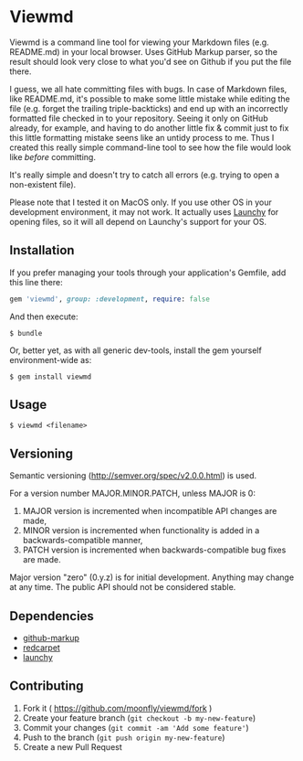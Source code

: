 # Viewmd

Viewmd is a command line tool for viewing your Markdown files (e.g. README.md) in your local browser. Uses GitHub Markup parser, so the result should look very close to what you'd see on Github if you put the file there.

I guess, we all hate committing files with bugs. In case of Markdown files, like README.md, it's possible to make some little mistake while editing the file (e.g. forget the trailing triple-backticks) and end up with an incorrectly formatted file checked in to your repository. Seeing it only on GitHub already, for example, and having to do another little fix & commit just to fix this little formatting mistake seens like an untidy process to me. Thus I created this really simple command-line tool to see how the file would look like *before* committing. 

It's really simple and doesn't try to catch all errors (e.g. trying to open a non-existent file).

Please note that I tested it on MacOS only. If you use other OS in your development environment, it may not work. It actually uses [Launchy](https://github.com/copiousfreetime/launchy) for opening files, so it will all depend on Launchy's support for your OS.

## Installation

If you prefer managing your tools through your application's Gemfile, add this line there:

```ruby
gem 'viewmd', group: :development, require: false
```

And then execute:

    $ bundle

Or, better yet, as with all generic dev-tools, install the gem yourself environment-wide as:

    $ gem install viewmd

## Usage

    $ viewmd <filename>

## Versioning

Semantic versioning (http://semver.org/spec/v2.0.0.html) is used. 

For a version number MAJOR.MINOR.PATCH, unless MAJOR is 0:

1. MAJOR version is incremented when incompatible API changes are made,
2. MINOR version is incremented when functionality is added in a backwards-compatible manner, 
3. PATCH version is incremented when backwards-compatible bug fixes are made.

Major version "zero" (0.y.z) is for initial development. Anything may change at any time. 
The public API should not be considered stable. 

## Dependencies

* [github-markup](https://github.com/github/markup)
* [redcarpet](https://github.com/vmg/redcarpet)
* [launchy](https://github.com/copiousfreetime/launchy)

## Contributing

1. Fork it ( https://github.com/moonfly/viewmd/fork )
2. Create your feature branch (`git checkout -b my-new-feature`)
3. Commit your changes (`git commit -am 'Add some feature'`)
4. Push to the branch (`git push origin my-new-feature`)
5. Create a new Pull Request
